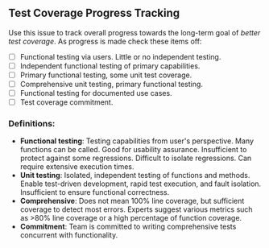 ## Test Coverage Progress Tracking

Use this issue to track overall progress towards the long-term goal of *better test coverage*.
As progress is made check these items off:

- [ ] Functional testing via users.
      Little or no independent testing.
- [ ] Independent functional testing of primary capabilities.
- [ ] Primary functional testing, some unit test coverage.
- [ ] Comprehensive unit testing, primary functional testing.
- [ ] Functional testing for documented use cases.
- [ ] Test coverage commitment.

### Definitions:

- **Functional testing**: Testing capabilities from user's perspective. Many functions can be called. Good for usability assurance. Insufficient to protect against some regressions. Difficult to isolate regressions. Can require extensive execution times.
- **Unit testing**: Isolated, independent testing of functions and methods. Enable test-driven development, rapid test execution, and fault isolation. Insufficient to ensure functional correctness.
- **Comprehensive**: Does not mean 100% line coverage, but sufficient coverage to detect most errors. Experts suggest various metrics such as >80% line coverage or a high percentage of function coverage.
- **Commitment**: Team is committed to writing comprehensive tests concurrent with functionality.
